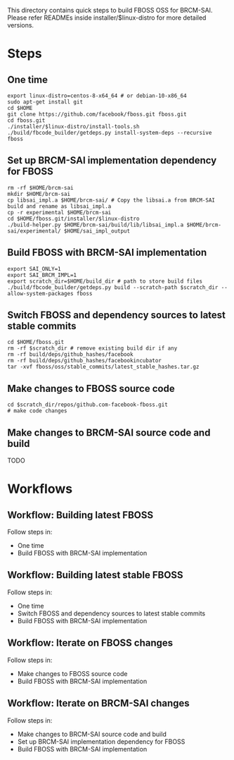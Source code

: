 This directory contains quick steps to build FBOSS OSS for BRCM-SAI.
Please refer READMEs inside installer/$linux-distro for more detailed versions.

# Steps

## One time

```
export linux-distro=centos-8-x64_64 # or debian-10-x86_64
sudo apt-get install git
cd $HOME
git clone https://github.com/facebook/fboss.git fboss.git
cd fboss.git
./installer/$linux-distro/install-tools.sh
./build/fbcode_builder/getdeps.py install-system-deps --recursive fboss
```

## Set up BRCM-SAI implementation dependency for FBOSS

```
rm -rf $HOME/brcm-sai
mkdir $HOME/brcm-sai
cp libsai_impl.a $HOME/brcm-sai/ # Copy the libsai.a from BRCM-SAI build and rename as libsai_impl.a
cp -r experimental $HOME/brcm-sai
cd $HOME/fboss.git/installer/$linux-distro
./build-helper.py $HOME/brcm-sai/build/lib/libsai_impl.a $HOME/brcm-sai/experimental/ $HOME/sai_impl_output
```

## Build FBOSS with BRCM-SAI implementation

```
export SAI_ONLY=1
export SAI_BRCM_IMPL=1
export scratch_dir=$HOME/build_dir # path to store build files
./build/fbcode_builder/getdeps.py build --scratch-path $scratch_dir --allow-system-packages fboss
```

## Switch FBOSS and dependency sources to latest stable commits

```
cd $HOME/fboss.git
rm -rf $scratch_dir # remove existing build dir if any
rm -rf build/deps/github_hashes/facebook
rm -rf build/deps/github_hashes/facebookincubator
tar -xvf fboss/oss/stable_commits/latest_stable_hashes.tar.gz
```

## Make changes to FBOSS source code

```
cd $scratch_dir/repos/github.com-facebook-fboss.git
# make code changes
```

## Make changes to BRCM-SAI source code and build
  TODO

# Workflows

## Workflow: Building latest FBOSS
  Follow steps in:
  - One time
  - Build FBOSS with BRCM-SAI implementation

## Workflow: Building latest stable FBOSS
  Follow steps in:
  - One time
  - Switch FBOSS and dependency sources to latest stable commits
  - Build FBOSS with BRCM-SAI implementation

## Workflow: Iterate on FBOSS changes
  Follow steps in:
  - Make changes to FBOSS source code
  - Build FBOSS with BRCM-SAI implementation

## Workflow: Iterate on BRCM-SAI changes
  Follow steps in:
  - Make changes to BRCM-SAI source code and build
  - Set up BRCM-SAI implementation dependency for FBOSS
  - Build FBOSS with BRCM-SAI implementation
